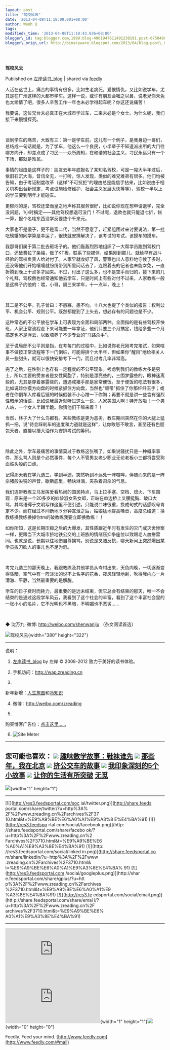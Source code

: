 ```yaml
--- 
layout: post 
title: "驾校风云" 
date: '2013-04-08T11:18:00.001+08:00'
author: Wenh Q
tags:
modified\_time: '2013-04-08T11:18:43.036+08:00'
blogger\_id: tag:blogger.com,1999:blog-4961947611491238191.post-675048620659046801
blogger\_orig\_url: http://binaryware.blogspot.com/2013/04/blog-post\_8.html
---
```



 
<div class="article">

<div class="header">

**驾校风云**

</div>

<div class="source">

Published on [左岸读书\_blog](http://www.zreading.cn/archives/3710.html)
| shared via [feedly](http://www.feedly.com)

</div>

<div>

人活在这世上，痛苦的事情有很多，比如生老病死，爱恨情仇，又比如说学车，尤其是在广州这样的大都市学车。这样一说，或许有朋友会嗤之以鼻，说老兄你未免也太矫情了吧，很多人辛苦工作一年也未必学得起车呢？你这还说痛苦！

我要说，这位兄台未必真正在大城市学过车，二来未必是个女士。为什么呢，我们接下来慢慢探究。

 

谈到学车的痛苦，大致有三：第一是学车前。这儿有一个例子，是我身边一哥们，总结成一句话就是，为了学车，他这么一个良民，小半辈子不知道派出所的大门往哪方向开，却差点成了刁民——众所周知，在和谐的社会主义，刁民永远只有一个下场，那就是难民。

事情的起由是这样子的：朋友去年年底报名了某知名驾校，可是一晃大半年过后，依旧石沉大海，音讯全无，一打听，惊人发现，类似的难兄难弟有很多。他们均被告知，由于考证制度改革（这样"不可抗拒"的理由总是能信手拈来，比如说由于相关机构出台新规定、考点设施检修维护、社会主义发展太快等等），驾校一半以上的学员要到明年才能碰车。

更郁闷的是，驾校还堂而皇之地声称其服务很好，比如说你现在想申请退学，完全没问题，1小时搞定——其他驾校想退可没门！不过呢，退款也就只能退七折，帐一算，报个名啥东西没学反要垫个千来元。

大家也不是傻子，更不是富二代，当然不愿意了，赶紧组团过来讨要说法，第一批吃螃蟹的同学算是幸运了，很快就安排解决了，该考试的考试，该摸车的摸车。

我那哥们属于第二批去砸场子的。他们轰轰烈烈地组织了一大帮学员跑到驾校门口，还破费拉了条幅，做了KT板，联系了些媒体，结果刚到那儿，就给早有战斗经验的驾校负责人给对付了。人家早就收好了风，警察也出人意料地守候了多时，还没等他们开始嚷嚷就纷纷带到所里问话去了，连跟着去的记者也未能幸免，一直折腾到晚上十点多才回来。不过，付出了这么多，也不是空手而归的，接下来的几个礼拜，驾校倒也经常通知他去学车，只是时间上有些对付不过来，人家教练一般是这样子约他的：喂，小哥，周三来学车，十一点半，晚上！

 

其二是不公平。孔子曾曰：不患寡，患不均。十八大也提了个类似的报告：权利公平、机会公平、规则公平。既然都提到了上头去，想必存有的问题也是不少。

这种常态的不公平放在学车上可表现为全面和局部两种。全面指的是有些驾校开快班，人家正常流程走下来可能要一年拿证，他们只要三个月搞定，钱给多些一个月搞定也不是浮云，以致培养了不少专业的"马路杀手"。

至于说局部不公平则是指，在考每门的过程中，比如说你老兄刚考完笔试，如果啥事不做按正常流程等下一门倒桩，可能得排个大半年，但如果你"醒目"地给相关人员一些甜头，就可以很快安排考下一门，而且过考几率非常高。

完了之后，在性别上也存有一定程度的不公平现象。考虑到我们的教练大多是男士，所以主要的受害者是女性同胞了，特别是漂亮些的，三围梦露些的，眼神迷离些的，尤其是穿着暴露些的，遭遇咸猪手那是家常便饭。至于便饭的吃法有很多，比如说趁你摸方向盘的时候紧抓住方向盘，当然也"顺带"抓住了你那纤纤玉手；或者在你倒车入库看后镜的时候假装不小心蹭一下你胸；再要不就是讲一些含有强烈性暗示的话语，比如说我最近就听过这么一说，人家美国人啊！特开放啦！一个男人站，一个女人半蹲半跪。你猜他们干嘛来着？！

当然，林子大了什么鸟都有。某些教练是更为恶劣，教车期间突然在你的大腿上猛抓一把，说"待会踩刹车的速度和力道就是这样"，让你敢怒不敢言，甚至还有色胆包天者，直接以揩大油作为安排考试的筹码。

 

除此之外，学车最痛苦的事情莫过于教练这张嘴了。如果说骚扰只是一种概率事件，那么骂人则是个必然事件，每个人不管男女老少职业无论老板小三都将尝受狗血临头般的口虐。

记得那天我在学九选三，学到半途，突然听到不远处一阵喧哗，伴随而来的是一阵杀猪般尖锐的声音，歇斯底里，畅快淋漓，夹杂着肃杀的气息。

我们连带教练立马发挥爱看热闹的国民特点，马上拉手塞、空档、熄火、下车围观：原来是一个20多岁的妙龄淑女系女郎，正站在单边桥上叉腰挺胸、破口大骂，其骂语碍于文明写作这里不便引述，只能说口味很重，换成句式的话感叹号肯定不少。而在经过不间断地５分钟宣泄之后，姑娘猛地提高嗓音，高度总结道：换教练换教练换掉你tm的破教练我要立即换教练！！

如你所知，这是长期压抑之后的大爆发，其性质跟近年时有发生的灭门或灭舍惨案一样，更跟当下大城市挤地铁公交的上班族的情绪压抑争座位以致跟老人血拼雷同。也就是说，长期以往地伤自尊挨骂，别说是叉腰反抗，哪天新闻上突然爆出某学员拔刀砍人的事儿也不足为奇。

 

考完九选三的那天晚上，我跟教练及其他学[]()员从岑村出来，天色向晚，一切逐渐变得昏暗，空气中有一阵淡淡的说不上名字的花香，夜风轻轻地刮，吹得我内心一片清澈、平静，当然最重要的是解脱。

学车的日子费时而耗力，最重要的是远未结束，但它总会有结束的那天，唯一不会结束的是通过这段学车风云，我看到了这个社会的丰富，看到了这个丰富社会里的一张小小的名片，它不光明也不黑暗，不明媚也不恶劣……

 

◆ 沈万九· 微博: <http://weibo.com/shenwanjiu> （杂文阅读首选）

![驾校风云](http://pic.yupoo.com/zreading/CLLBWnHx/ZIgJL.jpg){width="380"
height="322"}

------------------------------------------------------------------------

说明：

1. [左岸读书\_blog](http://zreading.cn/) by 左岸 © 2008-2012
致力于美好的读书体验。

2. 手机访问：<http://wap.zreading.cn>

3.
新年新增：[人生旅图](http://www.zreading.net "人生旅图")和[冷知识](http://www.zreading.net/lenzhishi "冷知识")

4. 微博：<http://weibo.com/zreading>

5.
购买博客广告位：[点击这里……](http://www.zreading.cn/about#ad "看了会心动!")

6. ![Site Meter](http://s12.sitemeter.com/meter.asp?site=s12zxfclz)
  ----------------------------------------------------------------------------------------------------------------------------------------------------------------------------------------------------------------------------------------------
  **您可能也喜欢：**
  ![](http://static.wumii.cn/images/widget/widget_solidPoint.gif) [趣味数学故事：鞋袜谁先](http://app.wumii.com/ext/redirect?url=http%3A%2F%2Fwww.zreading.cn%2Farchives%2F1707.html&from=http%3A%2F%2Fwww.zreading.cn%2Farchives%2F3710.html)
  ![](http://static.wumii.cn/images/widget/widget_solidPoint.gif) [那些年，我在北京](http://app.wumii.com/ext/redirect?url=http%3A%2F%2Fwww.zreading.cn%2Farchives%2F2951.html&from=http%3A%2F%2Fwww.zreading.cn%2Farchives%2F3710.html)
  ![](http://static.wumii.cn/images/widget/widget_solidPoint.gif) [挤公交车的故事](http://app.wumii.com/ext/redirect?url=http%3A%2F%2Fwww.zreading.cn%2Farchives%2F472.html&from=http%3A%2F%2Fwww.zreading.cn%2Farchives%2F3710.html)
  ![](http://static.wumii.cn/images/widget/widget_solidPoint.gif) [我印象深刻的5个小故事](http://app.wumii.com/ext/redirect?url=http%3A%2F%2Fwww.zreading.cn%2Farchives%2F571.html&from=http%3A%2F%2Fwww.zreading.cn%2Farchives%2F3710.html)
  ![](http://static.wumii.cn/images/widget/widget_solidPoint.gif) [让你的生活有所突破](http://app.wumii.com/ext/redirect?url=http%3A%2F%2Fwww.zreading.cn%2Farchives%2F553.html&from=http%3A%2F%2Fwww.zreading.cn%2Farchives%2F3710.html)
  [无觅](http://www.wumii.com/widget/relatedItems "无觅相关文章插件")
  ----------------------------------------------------------------------------------------------------------------------------------------------------------------------------------------------------------------------------------------------

![](http://zreading.cn.feedsportal.com/c/35042/f/647833/s/2a6e7a9c/mf.gif){width="1"
height="1"}
<div>

  ------------------------------------ ------------------------------------
  [![](http://res3.feedsportal.com/soc 
  ial/twitter.png)](http://share.feeds 
  portal.com/share/twitter/?u=http%3A% 
  2F%2Fwww.zreading.cn%2Farchives%2F37 
  10.html&t=%E9%A9%BE%E6%A0%A1%E9%A3%8 
  E%E4%BA%91) [![](http://res3.feedspo 
  rtal.com/social/facebook.png)](http: 
  //share.feedsportal.com/share/facebo 
  ok/?u=http%3A%2F%2Fwww.zreading.cn%2 
  Farchives%2F3710.html&t=%E9%A9%BE%E6 
  %A0%A1%E9%A3%8E%E4%BA%91) [![](http: 
  //res3.feedsportal.com/social/linked 
  in.png)](http://share.feedsportal.co 
  m/share/linkedin/?u=http%3A%2F%2Fwww 
  .zreading.cn%2Farchives%2F3710.html& 
  t=%E9%A9%BE%E6%A0%A1%E9%A3%8E%E4%BA% 
  91) [![](http://res3.feedsportal.com 
  /social/googleplus.png)](http://shar 
  e.feedsportal.com/share/gplus/?u=htt 
  p%3A%2F%2Fwww.zreading.cn%2Farchives 
  %2F3710.html&t=%E9%A9%BE%E6%A0%A1%E9 
  %A3%8E%E4%BA%91) [![](http://res3.fe 
  edsportal.com/social/email.png)](htt 
  p://share.feedsportal.com/share/emai 
  l/?u=http%3A%2F%2Fwww.zreading.cn%2F 
  archives%2F3710.html&t=%E9%A9%BE%E6% 
  A0%A1%E9%A3%8E%E4%BA%91)             
  ------------------------------------ ------------------------------------

</div>





[![](http://da.feedsportal.com/r/161991033285/u/0/f/647833/c/35042/s/2a6e7a9c/a2.img)](http://da.feedsportal.com/r/161991033285/u/0/f/647833/c/35042/s/2a6e7a9c/a2.htm)![](http://pi.feedsportal.com/r/161991033285/u/0/f/647833/c/35042/s/2a6e7a9c/a2t.img){width="1"
height="1"}![](http://www1.feedsky.com/t1/728642283/clzzxf/feedsky/s.gif?r=http://zreading.cn.feedsportal.com/c/35042/f/647833/s/2a6e7a9c/l/0L0Szreading0Bcn0Carchives0C3710A0Bhtml/story01.htm){width="0"
height="0"}

</div>




</div>

<div class="footer">

Feedly. Feed your mind.
[http://www.feedly.com](http://www.feedly.com/#mail)

</div>

